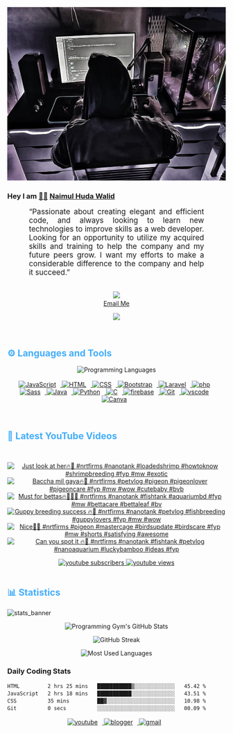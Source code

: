 <!-- ![github_cover_banner](https://www.digitalsolutionservices.com/img/services/web%20development.gif)-->

<div align="center" style="display:block;">
    <img height="400px" width="100%" alt="github cover banner" src="https://raw.githubusercontent.com/NaimulHudaWalid/NaimulHudaWalid/main/272276268_3114779035434264_920860974401480824_n.jpg"/> 
</div>

### Hey I am [👨🏻‍][facebook] [Naimul Huda Walid][youtube]



<p align:"center" style="text-align: justify; margin: 0 50px; font-size: 17px;" >
   “Passionate about creating elegant and efficient code, and always looking to learn new technologies to improve skills as a web developer. Looking for an opportunity to utilize my acquired skills and training to help the company and my future peers grow. I want my efforts to make a considerable difference to the company and help it succeed.”
<br>
<br>
<div align="center">

![](https://visitor-badge.glitch.me/badge?page_id=NaimulHudaWalid)
    <br />
[Email Me](mailto:dev.naimulhuda@gmail.com)
</div>
</p>
<!-- Typing SVG by DenverCoder1 - https://github.com/DenverCoder1/readme-typing-svg -->
<p align="center">
<!--   <a href="https://github.com/DenverCoder1/readme-typing-svg"> -->
    <img src="https://readme-typing-svg.herokuapp.com?color=E22FE4&width=380&height=45&lines=Open-Source+Enthusiast;Learning+In+Public;Empowering+Others;Nice+To+Meet+You+...&center=true"></a>

</p>
<br>
<!-- Languages and Tools -->

<h2 style="color: #44AEFB">⚙️ Languages and Tools</h2>
<div align="center" style="display:block;">
    <img width="100px" alt="Programming Languages" src="https://user-images.githubusercontent.com/78341798/194531121-47b0119a-ce00-439d-b586-125f86acb098.png"/> 
</div>
<br>   
<!-- Icons Resources -->
<!-- https://devicon.dev/ -->
<!-- https://cdn.jsdelivr.net/npm/simple-icons@v3/icons/ -->
<div align="center">
  <a href="https://developer.mozilla.org/en-US/docs/Web/JavaScript" target="_blank" rel="noreferrer">
      <img  alt="JavaScript" height="50px" style="padding-right:10px;" src="https://cdn.jsdelivr.net/gh/devicons/devicon/icons/javascript/javascript-plain.svg"/>
  </a>
  
 
  <a href="https://developer.mozilla.org/en-US/docs/Web/HTML" target="_blank" rel="noreferrer">
      <img  alt="HTML" height="50px" style="padding-right:10px;" src="https://cdn.jsdelivr.net/gh/devicons/devicon/icons/html5/html5-original.svg"/>
  </a>
  <a href="https://developer.mozilla.org/en-US/docs/Web/CSS" target="_blank" rel="noreferrer">
      <img  alt="CSS" height="50px" style="padding-right:10px;" src="https://cdn.jsdelivr.net/gh/devicons/devicon/icons/css3/css3-original.svg"/>
  </a>
  <a href="https://getbootstrap.com/" target="_blank" rel="noreferrer">
      <img  alt="Bootstrap" height="50px" style="padding-right:10px;" src="https://cdn.jsdelivr.net/gh/devicons/devicon/icons/bootstrap/bootstrap-original.svg"/>
  </a> 
  <a href="https://laravel.com/" target="_blank" rel="noreferrer">
      <img  alt="Laravel" height="50px" style="padding-right:10px;" src="https://cdn.jsdelivr.net/gh/devicons/devicon/icons/laravel/laravel-plain.svg"/>
  </a>
  <a href="https://www.php.net/" target="_blank" rel="noreferrer">
      <img  alt="php" height="50px" style="padding-right:10px;" src="https://cdn.jsdelivr.net/gh/devicons/devicon/icons/php/php-original.svg"/>
  </a>
  <a href="https://sass-lang.com/" target="_blank" rel="noreferrer">
      <img  alt="Sass" height="50px" style="padding-right:10px;" src="https://cdn.jsdelivr.net/gh/devicons/devicon/icons/sass/sass-original.svg"/>
  </a>
  <a href="https://www.java.com/en/" target="_blank" rel="noreferrer">
      <img  alt="Java" height="50px" style="padding-right:10px;" src="https://cdn.jsdelivr.net/gh/devicons/devicon/icons/java/java-original.svg"/>
  </a>    
  <a href="https://www.python.org/" target="_blank" rel="noreferrer">
      <img  alt="Python" height="50px" style="padding-right:10px;" src="https://cdn.jsdelivr.net/gh/devicons/devicon/icons/python/python-original.svg"/>
  </a>
  <a href="https://www.cprogramming.com/" target="_blank" rel="noreferrer">
      <img  alt="C" height="50px" style="padding-right:10px;" src="https://cdn.jsdelivr.net/gh/devicons/devicon/icons/c/c-original.svg"/>
  </a>
  
  <a href="https://firebase.google.com/" target="_blank" rel="noreferrer">
      <img  alt="firebase" height="50px" style="padding-right:10px;" src="https://cdn.jsdelivr.net/gh/devicons/devicon/icons/firebase/firebase-plain.svg"/>
  </a>
 
  <a href="https://git-scm.com/" target="_blank" rel="noreferrer">
      <img  alt="Git" height="50px" style="padding-right:10px;" src="https://cdn.jsdelivr.net/gh/devicons/devicon/icons/git/git-original.svg"/>
  </a>
  
  <a href="https://code.visualstudio.com/" target="_blank" rel="noreferrer">
      <img  alt="vscode" height="50px" style="padding-right:10px;"src="https://cdn.jsdelivr.net/gh/devicons/devicon/icons/vscode/vscode-original.svg"/>
  </a>
  <a href="https://www.canva.com/" target="_blank" rel="noreferrer">
      <img  alt="Canva" height="50px" style="padding-right:10px;" src="https://cdn.jsdelivr.net/gh/devicons/devicon/icons/canva/canva-original.svg"/> 
  </a>
</div>
<br>
<br>

<!-- Latest YouTube Videos -->

<h2 style="color: #44AEFB">🎦 Latest YouTube Videos</h2>
<br />

<!-- Resource/Reference: https://github.com/DenverCoder1/github-readme-youtube-cards -->
<div class="youtube videos cards" align="center">

<!-- BEGIN YOUTUBE-CARDS -->
[![Just look at her🔥🖤 #nrtfirms #nanotank #loadedshrimp #howtoknow #shrimpbreeding #fyp #mw #exotic](https://ytcards.demolab.com/?id=2LjFQuwFa8s&title=Just+look+at+her%F0%9F%94%A5%F0%9F%96%A4+%23nrtfirms+%23nanotank+%23loadedshrimp+%23howtoknow+%23shrimpbreeding+%23fyp+%23mw+%23exotic&lang=en&timestamp=1701184331&background_color=%230d1117&title_color=%23ffffff&stats_color=%23dedede&max_title_lines=1&width=250&border_radius=5 "Just look at her🔥🖤 #nrtfirms #nanotank #loadedshrimp #howtoknow #shrimpbreeding #fyp #mw #exotic")](https://www.youtube.com/watch?v=2LjFQuwFa8s)
[![Baccha mil gaya🔥🖤 #nrtfirms #petvlog #pigeon #pigeonlover #pigeoncare #fyp #mw #wow #cutebaby #bvb](https://ytcards.demolab.com/?id=cVTLSzKCcCg&title=Baccha+mil+gaya%F0%9F%94%A5%F0%9F%96%A4+%23nrtfirms+%23petvlog+%23pigeon+%23pigeonlover+%23pigeoncare+%23fyp+%23mw+%23wow+%23cutebaby+%23bvb&lang=en&timestamp=1701139128&background_color=%230d1117&title_color=%23ffffff&stats_color=%23dedede&max_title_lines=1&width=250&border_radius=5 "Baccha mil gaya🔥🖤 #nrtfirms #petvlog #pigeon #pigeonlover #pigeoncare #fyp #mw #wow #cutebaby #bvb")](https://www.youtube.com/watch?v=cVTLSzKCcCg)
[![Must for bettas🔥🖤👌🏻 #nrtfirms #nanotank #fishtank #aquariumbd #fyp #mw #bettacare #bettaleaf #bv](https://ytcards.demolab.com/?id=7QqswWfx5AQ&title=Must+for+bettas%F0%9F%94%A5%F0%9F%96%A4%F0%9F%91%8C%F0%9F%8F%BB+%23nrtfirms+%23nanotank+%23fishtank+%23aquariumbd+%23fyp+%23mw+%23bettacare+%23bettaleaf+%23bv&lang=en&timestamp=1701131651&background_color=%230d1117&title_color=%23ffffff&stats_color=%23dedede&max_title_lines=1&width=250&border_radius=5 "Must for bettas🔥🖤👌🏻 #nrtfirms #nanotank #fishtank #aquariumbd #fyp #mw #bettacare #bettaleaf #bv")](https://www.youtube.com/watch?v=7QqswWfx5AQ)
[![Guppy breeding success 🔥🖤 #nrtfirms #nanotank #petvlog #fishbreeding #guppylovers #fyp #mw #wow](https://ytcards.demolab.com/?id=_nQWvoS1NvU&title=Guppy+breeding+success+%F0%9F%94%A5%F0%9F%96%A4+%23nrtfirms+%23nanotank+%23petvlog+%23fishbreeding+%23guppylovers+%23fyp+%23mw+%23wow&lang=en&timestamp=1701087436&background_color=%230d1117&title_color=%23ffffff&stats_color=%23dedede&max_title_lines=1&width=250&border_radius=5 "Guppy breeding success 🔥🖤 #nrtfirms #nanotank #petvlog #fishbreeding #guppylovers #fyp #mw #wow")](https://www.youtube.com/watch?v=_nQWvoS1NvU)
[![Nice🖤🤩 #nrtfirms #pigeon #mastercage #birdsupdate #birdscare #fyp #mw #shorts #satisfying #awesome](https://ytcards.demolab.com/?id=CFJr-9NlpUA&title=Nice%F0%9F%96%A4%F0%9F%A4%A9+%23nrtfirms+%23pigeon+%23mastercage+%23birdsupdate+%23birdscare+%23fyp+%23mw+%23shorts+%23satisfying+%23awesome&lang=en&timestamp=1701045869&background_color=%230d1117&title_color=%23ffffff&stats_color=%23dedede&max_title_lines=1&width=250&border_radius=5 "Nice🖤🤩 #nrtfirms #pigeon #mastercage #birdsupdate #birdscare #fyp #mw #shorts #satisfying #awesome")](https://www.youtube.com/watch?v=CFJr-9NlpUA)
[![Can you spot it 🔥🖤 #nrtfirms #nanotank #fishtank #petvlog #nanoaquarium #luckybamboo #ideas #fyp](https://ytcards.demolab.com/?id=DyxuTDEpiVc&title=Can+you+spot+it+%F0%9F%94%A5%F0%9F%96%A4+%23nrtfirms+%23nanotank+%23fishtank+%23petvlog+%23nanoaquarium+%23luckybamboo+%23ideas+%23fyp&lang=en&timestamp=1700967640&background_color=%230d1117&title_color=%23ffffff&stats_color=%23dedede&max_title_lines=1&width=250&border_radius=5 "Can you spot it 🔥🖤 #nrtfirms #nanotank #fishtank #petvlog #nanoaquarium #luckybamboo #ideas #fyp")](https://www.youtube.com/watch?v=DyxuTDEpiVc)
<!-- END YOUTUBE-CARDS -->
</div>

<!-- Begin Youtube Buttons -->
<!-- Resource/Reference:  https://github.com/DenverCoder1/custom-icon-badges -->
<div class="youtube buttons" align="center">
    <a href="https://www.youtube.com/channel/UCa3YaFwzSII0kKg3Nads2dQ"  target="_blank">
        <img alt="youtube subscribers" src="https://img.shields.io/youtube/channel/subscribers/UCa3YaFwzSII0kKg3Nads2dQ?logo=youtube&logoColor=red&style=for-the-badge"/>
    </a> 
    <a href="https://www.youtube.com/channel/UCa3YaFwzSII0kKg3Nads2dQ"  target="_blank">
        <img alt="youtube views" src="https://custom-icon-badges.demolab.com/youtube/channel/views/UCa3YaFwzSII0kKg3Nads2dQ?color=%23E05D44&logo=eye&logoColor=white&style=for-the-badge&labelColor=#555555"/>
    </a> 
</div>
<br>
<!-- End Youtube Buttons -->

<!-- Statistics -->

<h2 style="color: #44AEFB">📊 Statistics</h2>

![stats_banner](https://user-images.githubusercontent.com/78341798/194534778-d662496c-ae00-4e8d-ae9b-b90912054e7f.gif)

<!-- Begin Stats Cards -->
<!-- Resources:  -->
<!-- Github & Languages Stats: https://github.com/naimul15-12090/github-readme-stats --> 
<!-- Streak Stats: https://github.com/denvercoder1/github-readme-streak-stats -->
<!-- Change the value after ?username= to your GitHub username. -->
<div class="stats" align="center">

![Programming Gym's GitHub Stats](https://github-readme-stats.vercel.app/api?username=NaimulHudaWalid&hide=stars&count_private=true&show_icons=true&theme=algolia&border_radius=20)

![GitHub Streak](https://streak-stats.demolab.com?user=NaimulHudaWalid&count_private=true&theme=algolia&border_radius=22)

![Most Used Languages](https://github-readme-stats.vercel.app/api/top-langs/?username=NaimulHudaWalid&langs_count=8&layout=compact&show_icons=true&theme=algolia&border_radius=20)
    
<!-- ![Top Langs](https://github-readme-stats.vercel.app/api/top-langs/?username=naimul15-12090&langs_count=8) -->
<!-- [![Top Langs](https://github-readme-stats.vercel.app/api/top-langs/?username=naimul15-12090&layout=compact)](https://github.com/anuraghazra/github-readme-stats)
 -->
    
</div>
<!--  End Stats Cards -->



### Daily Coding Stats
<!--START_SECTION:waka-->

```txt
HTML         2 hrs 25 mins   ███████████▒░░░░░░░░░░░░░   45.42 %
JavaScript   2 hrs 18 mins   ███████████░░░░░░░░░░░░░░   43.51 %
CSS          35 mins         ██▓░░░░░░░░░░░░░░░░░░░░░░   10.98 %
Git          0 secs          ░░░░░░░░░░░░░░░░░░░░░░░░░   00.09 %
```

<!--END_SECTION:waka-->
<!-- Begin Footer -->
<!-- Icons Resources -->
<!-- https://devicon.dev/ -->
<div class="footer" align="center" style="margin:15px;">
    <a href="https://www.youtube.com/channel/UCa3YaFwzSII0kKg3Nads2dQ" target="_blank">
        <img  style="margin:0 10px 10px 0;" src="https://user-images.githubusercontent.com/78341798/194531650-698ef1b1-9cbd-4b4f-96ef-5a2ec4b5d7e6.svg" alt="youtube" width="40px"/>
    </a>
    <a href="https://www.linkedin.com/in/naimulhudawalid/" target="_blank">
        <img style="margin:0 10px 10px 0;" src="https://user-images.githubusercontent.com/78341798/194531458-b5dfeb1b-bad5-4dfa-909a-2e402262db9a.svg" alt="blogger" width="40px"/>
    </a>
    <a href="mailto:dev.naimulhuda@gmail.com" target="_blank">
        <img style="margin:0 10px 10px 0;" src="https://user-images.githubusercontent.com/78341798/194531383-ddb2b774-5bb9-491c-b601-4a4a7d9792fb.svg" alt="gmail" width="40px"/>
    </a>
</div>
<!-- End Footer -->

[youtube]: https://www.youtube.com/channel/UCa3YaFwzSII0kKg3Nads2dQ
[facebook]: https://www.facebook.com/profile.php?id=100007065945838
